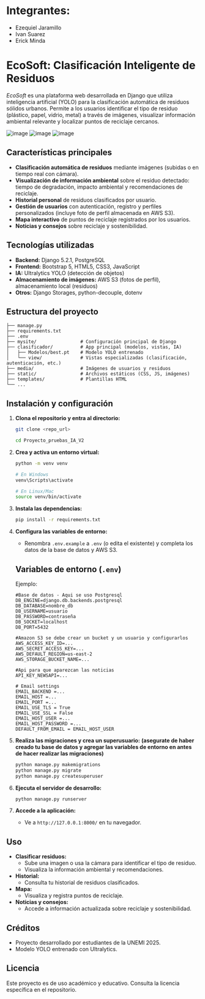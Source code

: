 # Integrantes:

- Ezequiel Jaramillo
- Ivan Suarez
- Erick Minda

# EcoSoft: Clasificación Inteligente de Residuos

_EcoSoft_ es una plataforma web desarrollada en Django que utiliza inteligencia artificial (YOLO) para la clasificación automática de residuos sólidos urbanos. Permite a los usuarios identificar el tipo de residuo (plástico, papel, vidrio, metal) a través de imágenes, visualizar información ambiental relevante y localizar puntos de reciclaje cercanos.

![image](https://github.com/user-attachments/assets/c18279f7-cb34-4549-b97b-af9ff645512c)
![image](https://github.com/user-attachments/assets/cce96964-90b2-44dc-bf22-f160f9a278ed)
![image](https://github.com/user-attachments/assets/8ab12742-08bf-4bc0-b971-cc0af6974e2b)




## Características principales

- **Clasificación automática de residuos** mediante imágenes (subidas o en tiempo real con cámara).
- **Visualización de información ambiental** sobre el residuo detectado: tiempo de degradación, impacto ambiental y recomendaciones de reciclaje.
- **Historial personal** de residuos clasificados por usuario.
- **Gestión de usuarios** con autenticación, registro y perfiles personalizados (incluye foto de perfil almacenada en AWS S3).
- **Mapa interactivo** de puntos de reciclaje registrados por los usuarios.
- **Noticias y consejos** sobre reciclaje y sostenibilidad.

## Tecnologías utilizadas

- **Backend:** Django 5.2.1, PostgreSQL
- **Frontend:** Bootstrap 5, HTML5, CSS3, JavaScript
- **IA:** Ultralytics YOLO (detección de objetos)
- **Almacenamiento de imágenes:** AWS S3 (fotos de perfil), almacenamiento local (residuos)
- **Otros:** Django Storages, python-decouple, dotenv

## Estructura del proyecto

```
├── manage.py
├── requirements.txt
├── .env
├── mysite/                # Configuración principal de Django
├── clasificador/          # App principal (modelos, vistas, IA)
│   ├── Modelos/best.pt    # Modelo YOLO entrenado
│   └── view/              # Vistas especializadas (clasificación, autenticación, etc.)
├── media/                 # Imágenes de usuarios y residuos
├── static/                # Archivos estáticos (CSS, JS, imágenes)
├── templates/             # Plantillas HTML
└── ...
```

## Instalación y configuración

1. **Clona el repositorio y entra al directorio:**
   ```bash
   git clone <repo_url>

   cd Proyecto_pruebas_IA_V2
   ```

2. **Crea y activa un entorno virtual:**
   ```bash
   python -m venv venv
   
   # En Windows
   venv\Scripts\activate 

   # En Linux/Mac
   source venv/bin/activate  
   ```

3. **Instala las dependencias:**
   ```bash
   pip install -r requirements.txt
   ```

4. **Configura las variables de entorno:**
   - Renombra `.env.example` a `.env` (o edita el existente) y completa los datos de la base de datos y AWS S3.

   ## Variables de entorno (`.env`)

      Ejemplo:
      ```
      #Base de datos - Aqui se uso Postgresql
      DB_ENGINE=django.db.backends.postgresql
      DB_DATABASE=nombre_db
      DB_USERNAME=usuario
      DB_PASSWORD=contraseña
      DB_SOCKET=localhost
      DB_PORT=5432

      #Amazon S3 se debe crear un bucket y un usuario y configurarlos
      AWS_ACCESS_KEY_ID=...
      AWS_SECRET_ACCESS_KEY=...
      AWS_DEFAULT_REGION=us-east-2
      AWS_STORAGE_BUCKET_NAME=...

      #Api para que aparezcan las noticias
      API_KEY_NEWSAPI=...

      # Email settings
      EMAIL_BACKEND =... 
      EMAIL_HOST =... 
      EMAIL_PORT =...
      EMAIL_USE_TLS = True
      EMAIL_USE_SSL = False
      EMAIL_HOST_USER =... 
      EMAIL_HOST_PASSWORD =...
      DEFAULT_FROM_EMAIL = EMAIL_HOST_USER
      ```

5. **Realiza las migraciones y crea un superusuario:**
   **(asegurate de haber creado tu base de datos y agregar las variables de entorno en antes de hacer realizar las migraciones)**
   ```bash
   python manage.py makemigrations
   python manage.py migrate
   python manage.py createsuperuser
   ```

6. **Ejecuta el servidor de desarrollo:**
   ```bash
   python manage.py runserver
   ```

7. **Accede a la aplicación:**
   - Ve a `http://127.0.0.1:8000/` en tu navegador.

## Uso

- **Clasificar residuos:**
  - Sube una imagen o usa la cámara para identificar el tipo de residuo.
  - Visualiza la información ambiental y recomendaciones.
- **Historial:**
  - Consulta tu historial de residuos clasificados.
- **Mapa:**
  - Visualiza y registra puntos de reciclaje.
- **Noticias y consejos:**
  - Accede a información actualizada sobre reciclaje y sostenibilidad.

## Créditos

- Proyecto desarrollado por estudiantes de la UNEMI 2025.
- Modelo YOLO entrenado con Ultralytics.

## Licencia

Este proyecto es de uso académico y educativo. Consulta la licencia específica en el repositorio.

